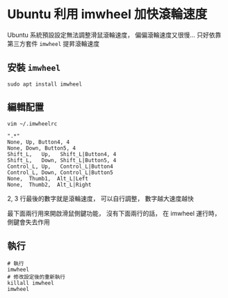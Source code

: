 # Ubuntu 利用 imwheel 加快滾輪速度

Ubuntu 系統預設設定無法調整滑鼠滾輪速度，
偏偏滾輪速度又很慢...
只好依靠第三方套件 `imwheel` 提昇滾輪速度

## 安裝 `imwheel`

```shell
sudo apt install imwheel
```

## 編輯配置

```shell
vim ~/.imwheelrc
```

```shell
".*"
None, Up, Button4, 4
None, Down, Button5, 4
Shift_L,   Up,   Shift_L|Button4, 4
Shift_L,   Down, Shift_L|Button5, 4
Control_L, Up,   Control_L|Button4
Control_L, Down, Control_L|Button5
None,  Thumb1,  Alt_L|Left
None,  Thumb2,  Alt_L|Right
```

2, 3 行最後的數字就是滾輪速度，
可以自行調整，
數字越大速度越快

最下面兩行用來開啟滑鼠側鍵功能，
沒有下面兩行的話，
在 imwheel 運行時，
側鍵會失去作用

## 執行

```shell
# 執行
imwheel
# 修改設定後的重新執行
killall imwheel
imwheel
```

